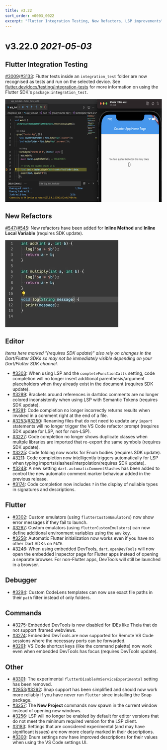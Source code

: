 ```yaml
---
title: v3.22
sort_order: v0003_0022
excerpt: "Flutter Integration Testing, New Refactors, LSP improvements"
---
```


# v3.22.0 *2021-05-03*


## Flutter Integration Testing

[#3009](https://github.com/Dart-Code/Dart-Code/issues/3009)/[#3133](https://github.com/Dart-Code/Dart-Code/issues/3133): Flutter tests inside an `integration_test` folder are now recognised as tests and run on the selected device. See [flutter.dev/docs/testing/integration-tests](https://flutter.dev/docs/testing/integration-tests) for more information on using the Flutter SDK's `package:integration_test`.

<img src="/images/release_notes/v3.22/integration_test.png" width="700" height="331" />

## New Refactors

[#547](https://github.com/Dart-Code/Dart-Code/issues/547)/[#545](https://github.com/Dart-Code/Dart-Code/issues/545): New refactors have been added for **Inline Method** and **Inline Local Variable** (requires SDK update).

<img src="/images/release_notes/v3.22/refactor_inline_method.gif" width="364" height="280" />

## Editor

_Items here marked "(requires SDK update)" also rely on changes in the Dart/Flutter SDKs so may not be immediately visible depending on your Dart/Flutter SDK channel._

- [#3303](https://github.com/Dart-Code/Dart-Code/issues/3303): When using LSP and the `completeFunctionCalls` setting, code completion will no longer insert additional parenthesis/argument placeholders when they already exist in the document (requires SDK update).
- [#3289](https://github.com/Dart-Code/Dart-Code/issues/3289): Brackets around references in dartdoc comments are no longer colored inconsistently when using LSP with Semantic Tokens (requires SDK update).
- [#3281](https://github.com/Dart-Code/Dart-Code/issues/3281): Code completion no longer incorrectly returns results when invoked in a comment right at the end of a file.
- [#3253](https://github.com/Dart-Code/Dart-Code/issues/3253)/[#3250](https://github.com/Dart-Code/Dart-Code/issues/3250): Renaming files that do not need to update any `import` statements will no longer trigger the VS Code refactor prompt (requires SDK update for LSP, not for non-LSP).
- [#3227](https://github.com/Dart-Code/Dart-Code/issues/3227): Code completion no longer shows duplicate classes when multple libraries are imported that re-export the same symbols (requires SDK update).
- [#3225](https://github.com/Dart-Code/Dart-Code/issues/3225): Code folding now works for Enum bodies (requires SDK update).
- [#3211](https://github.com/Dart-Code/Dart-Code/issues/3211): Code completion now intelligently triggers automatically for LSP when typing imports/slashes/interpolation(requires SDK update).
- [#3248](https://github.com/Dart-Code/Dart-Code/issues/3248): A new setting `dart.automaticCommentSlashes` has been added to control the new automatic comment marker behaviour added in the previous release.
- [#3174](https://github.com/Dart-Code/Dart-Code/issues/3174): Code completion now includes `?` in the display of nullable types in signatures and descriptions.

## Flutter

- [#3302](https://github.com/Dart-Code/Dart-Code/issues/3302): Custom emulators (using `flutterCustomEmulators`) now show error messages if they fail to launch.
- [#3267](https://github.com/Dart-Code/Dart-Code/issues/3267): Custom emulators (using `flutterCustomEmulators`) can now define additional environment variables using the `env` key.
- [#3258](https://github.com/Dart-Code/Dart-Code/issues/3258): Automatic Flutter initialization now works even if you have no other Dart SDKs on `PATH`.
- [#3246](https://github.com/Dart-Code/Dart-Code/issues/3246): When using embedded DevTools, `dart.openDevTools` will now open the embedded Inspector page for Flutter apps instead of opening a separate browser. For non-Flutter apps, DevTools will still be launched in a browser.

## Debugger

- [#3294](https://github.com/Dart-Code/Dart-Code/issues/3294): Custom CodeLens templates can now use exact file paths in their `path` filter instead of only folders.

## Commands

- [#3275](https://github.com/Dart-Code/Dart-Code/issues/3275): Embedded DevTools is now disabled for IDEs like Theia that do not support iframed webviews.
- [#3274](https://github.com/Dart-Code/Dart-Code/issues/3274): Embedded DevTools are now supported for Remote VS Code sessions where the necessary ports can be forwarded.
- [#3261](https://github.com/Dart-Code/Dart-Code/issues/3261): VS Code shortcut keys (like the command palette) now work even when embedded DevTools has focus (requires DevTools update).

## Other

- [#3301](https://github.com/Dart-Code/Dart-Code/issues/3301): The experimental `flutterDisableVmServiceExperimental` setting has been removed.
- [#2853](https://github.com/Dart-Code/Dart-Code/issues/2853)/[#3292](https://github.com/Dart-Code/Dart-Code/issues/3292): Snap support has been simplified and should now work more reliably if you have never run `flutter` since installing the Snap package.
- [#3257](https://github.com/Dart-Code/Dart-Code/issues/3257): The **New Project** commands now spawn in the current window instead of opening new windows.
- [#3256](https://github.com/Dart-Code/Dart-Code/issues/3256): LSP will no longer be enabled by default for editor versions that do not meet the minimum required version for the LSP client.
- [#3183](https://github.com/Dart-Code/Dart-Code/issues/3183): Settings that are considered experimental (and may have significant issues) are now more clearly marked in their descriptions.
- [#3300](https://github.com/Dart-Code/Dart-Code/issues/3300): Enum settings now have improved descriptions for their values when using the VS Code settings UI.
